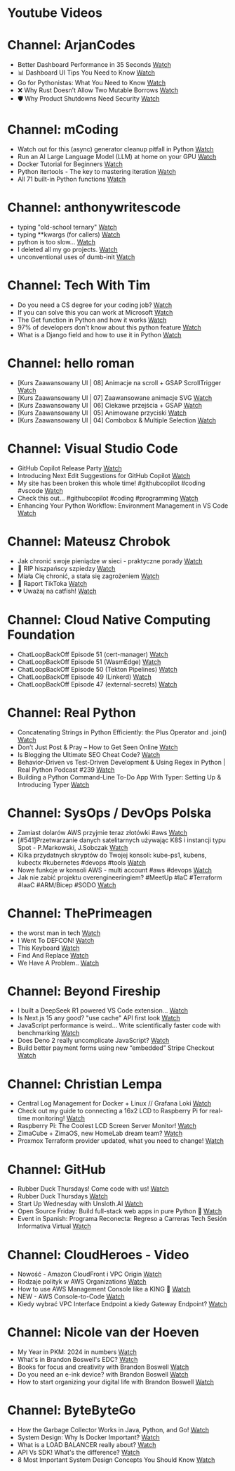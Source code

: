 
Youtube Videos
==============

# Channel: ArjanCodes
  
 - Better Dashboard Performance in 35 Seconds  [Watch](https://youtu.be/0kE0qewcIfM)  
 - 📊 Dashboard UI Tips You Need to Know  [Watch](https://youtu.be/q7OGeOKziUM)  
 - Go for Pythonistas: What You Need to Know  [Watch](https://youtu.be/bhIrmT4uf1M)  
 - ❌ Why Rust Doesn’t Allow Two Mutable Borrows  [Watch](https://youtu.be/WiQL2kaaF5Q)  
 - 🛡️ Why Product Shutdowns Need Security  [Watch](https://youtu.be/drBCjFeilRo)
# Channel: mCoding
  
 - Watch out for this (async) generator cleanup pitfall in Python  [Watch](https://youtu.be/N56Jrqc7SBk)  
 - Run an AI Large Language Model (LLM) at home on your GPU  [Watch](https://youtu.be/RejIVgfER-4)  
 - Docker Tutorial for Beginners  [Watch](https://youtu.be/b0HMimUb4f0)  
 - Python itertools - The key to mastering iteration  [Watch](https://youtu.be/1p7xa_BHYDs)  
 - All 71 built-in Python functions  [Watch](https://youtu.be/7Qu_KXc7xSI)
# Channel: anthonywritescode
  
 - typing "old-school ternary"  [Watch](https://youtu.be/BeKdKpw5StU)  
 - typing **kwargs (for callers)  [Watch](https://youtu.be/Nb2mIrfUHNw)  
 - python is too slow...  [Watch](https://youtu.be/FFoeU3t-N4c)  
 - I deleted all my go projects.  [Watch](https://youtu.be/xuv9A7CJF54)  
 - unconventional uses of dumb-init  [Watch](https://youtu.be/thqnRzzXZvQ)
# Channel: Tech With Tim
  
 - Do you need a CS degree for your coding job?  [Watch](https://youtu.be/MpYXk8v-7-U)  
 - If you can solve this you can work at Microsoft  [Watch](https://youtu.be/uuQAJFW_BIM)  
 - The  Get function in Python and how it works  [Watch](https://youtu.be/lvkyEhTfHMs)  
 - 97% of developers don't know about this python feature  [Watch](https://youtu.be/GhNOf3k6X38)  
 - What is a Django field and how to use it in Python  [Watch](https://youtu.be/kAUze_nd2P0)
# Channel: hello roman
  
 - [Kurs Zaawansowany UI | 08] Animacje na scroll + GSAP ScrollTrigger  [Watch](https://youtu.be/srkezHzMCPU)  
 - [Kurs Zaawansowany UI | 07] Zaawansowane animacje SVG  [Watch](https://youtu.be/Jbwut40SnAY)  
 - [Kurs Zaawansowany UI | 06] Ciekawe przejścia + GSAP  [Watch](https://youtu.be/7rtNmrVIxA8)  
 - [Kurs Zaawansowany UI | 05] Animowane przyciski  [Watch](https://youtu.be/uUqrqnTlHf4)  
 - [Kurs Zaawansowany UI | 04] Combobox & Multiple Selection  [Watch](https://youtu.be/_-UAQFhIqYs)
# Channel: Visual Studio Code
  
 - GitHub Copilot Release Party  [Watch](https://youtu.be/yzl7RtJZCEE)  
 - Introducing Next Edit Suggestions for GitHub Copilot  [Watch](https://youtu.be/zPUvU6XYhpw)  
 - My site has been broken this whole time! #githubcopilot #coding #vscode  [Watch](https://youtu.be/GPMWEBOwMCA)  
 - Check this out… #githubcopilot #coding #programming  [Watch](https://youtu.be/QP_WFDo3F88)  
 - Enhancing Your Python Workflow: Environment Management in VS Code  [Watch](https://youtu.be/Rlvm9gcAqoM)
# Channel: Mateusz Chrobok
  
 - Jak chronić swoje pieniądze w sieci - praktyczne porady  [Watch](https://youtu.be/wdFv1NQqlaw)  
 - 👻 RIP hiszpańscy szpiedzy  [Watch](https://youtu.be/vhmAM9E5AYs)  
 - Miała Cię chronić, a stała się zagrożeniem  [Watch](https://youtu.be/uZHxQej3ImA)  
 - 📝 Raport TikToka  [Watch](https://youtu.be/hxo-lixqEHk)  
 - 💔 Uważaj na catfish!  [Watch](https://youtu.be/C6msGIJTwHU)
# Channel: Cloud Native Computing Foundation
  
 - ChatLoopBackOff Episode 51 (cert-manager)  [Watch](https://youtu.be/UR64KulZDCM)  
 - ChatLoopBackOff Episode 51 (WasmEdge)  [Watch](https://youtu.be/Cxz7pC9Lq2k)  
 - ChatLoopBackOff Episode 50 (Tekton Pipelines)  [Watch](https://youtu.be/vHnI_hty9zc)  
 - ChatLoopBackOff Episode 49 (Linkerd)  [Watch](https://youtu.be/WltDqvMzZIw)  
 - ChatLoopBackOff Episode 47 (external-secrets)  [Watch](https://youtu.be/F1VRkXR1UG0)
# Channel: Real Python
  
 - Concatenating Strings in Python Efficiently: the Plus Operator and .join()  [Watch](https://youtu.be/ceDnOVc4eaE)  
 - Don’t Just Post & Pray – How to Get Seen Online  [Watch](https://youtu.be/I1vXNnOo9Bo)  
 - Is Blogging the Ultimate SEO Cheat Code?  [Watch](https://youtu.be/Wxat8IeZ-LA)  
 - Behavior-Driven vs Test-Driven Development & Using Regex in Python | Real Python Podcast #239  [Watch](https://youtu.be/F5exqO63gr4)  
 - Building a Python Command-Line To-Do App With Typer: Setting Up & Introducing Typer  [Watch](https://youtu.be/w7M5QzE_8u0)
# Channel: SysOps / DevOps Polska
  
 - Zamiast dolarów AWS przyjmie teraz złotówki #aws  [Watch](https://youtu.be/jnjCOTvmpjU)  
 - [#541]Przetwarzanie danych satelitarnych używając K8S i instancji typu Spot - P.Markowski, J.Sobczak  [Watch](https://youtu.be/vQ86Y9RX0Bg)  
 - Kilka przydatnych skryptów do Twojej konsoli: kube-ps1, kubens, kubectx #kubernetes #devops #tools  [Watch](https://youtu.be/59aCpkarSHw)  
 - Nowe funkcje w konsoli AWS - multi account #aws #devops  [Watch](https://youtu.be/ECQmtAYrTgg)  
 - Jak nie zabić projektu overengineeringiem? #MeetUp #IaC #Terraform #IaaC #ARM/Bicep #SODO  [Watch](https://youtu.be/oDK2rgiIFFg)
# Channel: ThePrimeagen
  
 - the worst man in tech  [Watch](https://youtu.be/A_XGsAl-LqY)  
 - I Went To DEFCON!  [Watch](https://youtu.be/GwcFxTuMYmU)  
 - This Keyboard  [Watch](https://youtu.be/dhuX9t2j5Hc)  
 - Find And Replace  [Watch](https://youtu.be/v2a6Nv7RSd0)  
 - We Have A Problem..  [Watch](https://youtu.be/1-0r90bm6CE)
# Channel: Beyond Fireship
  
 - I built a DeepSeek R1 powered VS Code extension…  [Watch](https://youtu.be/clJCDHml2cA)  
 - Is Next.js 15 any good? "use cache" API first look  [Watch](https://youtu.be/xWkozeculPo)  
 - JavaScript performance is weird... Write scientifically faster code with benchmarking  [Watch](https://youtu.be/_pWA4rbzvIg)  
 - Does Deno 2 really uncomplicate JavaScript?  [Watch](https://youtu.be/8IHhvkaVqVE)  
 - Build better payment forms using new “embedded” Stripe Checkout  [Watch](https://youtu.be/7WFXl4-aCxs)
# Channel: Christian Lempa
  
 - Central Log Management for Docker + Linux // Grafana Loki  [Watch](https://youtu.be/KK9FI4OfPUY)  
 - Check out my guide to connecting a 16x2 LCD to Raspberry Pi for real-time monitoring!  [Watch](https://youtu.be/Ea8ME7omdlM)  
 - Raspberry Pi: The Coolest LCD Screen Server Monitor!  [Watch](https://youtu.be/EzxhX0OFCl8)  
 - ZimaCube + ZimaOS, new HomeLab dream team?  [Watch](https://youtu.be/cpq1UWeSEWA)  
 - Proxmox Terraform provider updated, what you need to change!  [Watch](https://youtu.be/oZRkQol8fts)
# Channel: GitHub
  
 - Rubber Duck Thursdays! Come code with us!  [Watch](https://youtu.be/YKufzUw1Xuo)  
 - Rubber Duck Thursdays  [Watch](https://youtu.be/ZRgADkVL4Jo)  
 - Start Up Wednesday with Unsloth.AI  [Watch](https://youtu.be/lyVxD0bJDOk)  
 - Open Source Friday: Build full-stack web apps in pure Python 🐍  [Watch](https://youtu.be/FPOpXOqDsyE)  
 - Event in Spanish: Programa Reconecta: Regreso a Carreras Tech Sesión Informativa Virtual  [Watch](https://youtu.be/f3Z4PFcCFkY)
# Channel: CloudHeroes - Video
  
 - Nowość - Amazon CloudFront i VPC Origin  [Watch](https://youtu.be/QEpjk36AEIA)  
 - Rodzaje polityk w AWS Organizations  [Watch](https://youtu.be/IuSgrk7LA_4)  
 - How to use AWS Management Console like a KING 👑  [Watch](https://youtu.be/Ki3U10-tC7U)  
 - NEW - AWS Console-to-Code  [Watch](https://youtu.be/_usWUKodGy8)  
 - Kiedy wybrać VPC Interface Endpoint a kiedy Gateway Endpoint?  [Watch](https://youtu.be/viF5pT-HReI)
# Channel: Nicole van der Hoeven
  
 - My Year in PKM: 2024 in numbers  [Watch](https://youtu.be/NxCZ8GaM-Vw)  
 - What's in Brandon Boswell's EDC?  [Watch](https://youtu.be/Noswl0jCA4k)  
 - Books for focus and creativity with Brandon Boswell  [Watch](https://youtu.be/Ugc4U8Rx7RM)  
 - Do you need an e-ink device? with Brandon Boswell  [Watch](https://youtu.be/uUKPV6mWMFM)  
 - How to start organizing your digital life with Brandon Boswell  [Watch](https://youtu.be/Ykhyw3T3ICU)
# Channel: ByteByteGo
  
 - How the Garbage Collector Works in Java, Python, and Go!  [Watch](https://youtu.be/3Kqal7QaCCM)  
 - System Design: Why Is Docker Important?  [Watch](https://youtu.be/QEzbZKtLi-g)  
 - What is a LOAD BALANCER really about?  [Watch](https://youtu.be/LQuuoHTyYz8)  
 - API Vs SDK! What's the difference?  [Watch](https://youtu.be/GhX8sNyFo5w)  
 - 8 Most Important System Design Concepts You Should Know  [Watch](https://youtu.be/BTjxUS_PylA)